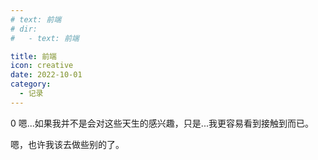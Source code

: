 ```yaml
---
# text: 前端
# dir: 
#   - text: 前端

title: 前端
icon: creative
date: 2022-10-01
category:
  - 记录
---
```

0
嗯...如果我并不是会对这些天生的感兴趣，只是...我更容易看到接触到而已。

嗯，也许我该去做些别的了。
